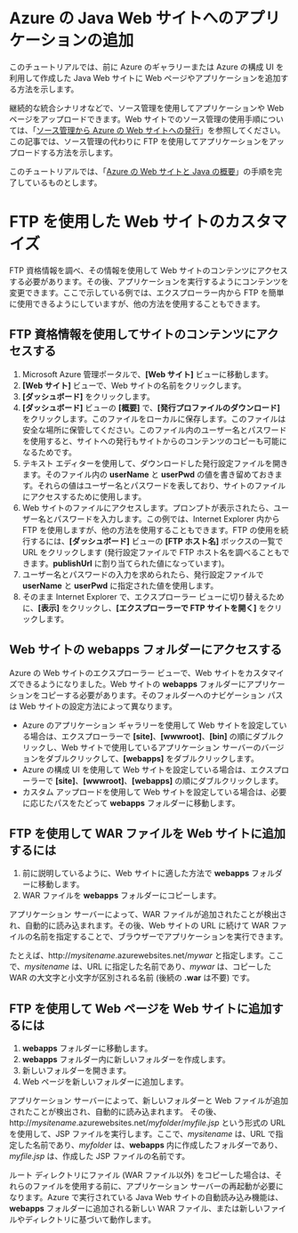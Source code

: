 <properties linkid="develop-java-tutorials-web-site-add-app" urlDisplayName="Java Web サイトへのアプリケーションの追加" pageTitle="Java Web サイトへのアプリケーションの追加" metaKeywords="" description="このチュートリアルでは、Microsoft Azure の Java Web サイトに Web ページやアプリケーションに追加する方法を示します。" metaCanonical="" services="web-sites" documentationCenter="Java" title="Java Web サイトへのアプリケーションの追加" videoId="" scriptId="" authors="waltpo" solutions="" manager="keboyd" editor="mollybos" />

# Azure の Java Web サイトへのアプリケーションの追加

このチュートリアルでは、前に Azure のギャラリーまたは Azure の構成 UI を利用して作成した Java Web サイトに Web ページやアプリケーションを追加する方法を示します。

継続的な統合シナリオなどで、ソース管理を使用してアプリケーションや Web ページをアップロードできます。Web サイトでのソース管理の使用手順については、「[ソース管理から Azure の Web サイトへの発行](../web-sites-publish-source-control)」を参照してください。この記事では、ソース管理の代わりに FTP を使用してアプリケーションをアップロードする方法を示します。

このチュートリアルでは、「[Azure の Web サイトと Java の概要](../web-sites-java-get-started)」の手順を完了しているものとします。

# FTP を使用した Web サイトのカスタマイズ
FTP 資格情報を調べ、その情報を使用して Web サイトのコンテンツにアクセスする必要があります。その後、アプリケーションを実行するようにコンテンツを変更できます。ここで示している例では、エクスプローラー内から FTP を簡単に使用できるようにしていますが、他の方法を使用することもできます。

## FTP 資格情報を使用してサイトのコンテンツにアクセスする

1. Microsoft Azure 管理ポータルで、**[Web サイト]** ビューに移動します。
2. **[Web サイト]** ビューで、Web サイトの名前をクリックします。
3. **[ダッシュボード]** をクリックします。
4. **[ダッシュボード]** ビューの **[概要]** で、**[発行プロファイルのダウンロード]** をクリックします。このファイルをローカルに保存します。このファイルは安全な場所に保管してください。このファイル内のユーザー名とパスワードを使用すると、サイトへの発行もサイトからのコンテンツのコピーも可能になるためです。
5. テキスト エディターを使用して、ダウンロードした発行設定ファイルを開きます。そのファイル内の **userName** と **userPwd** の値を書き留めておきます。それらの値はユーザー名とパスワードを表しており、サイトのファイルにアクセスするために使用します。
6. Web サイトのファイルにアクセスします。プロンプトが表示されたら、ユーザー名とパスワードを入力します。この例では、Internet Explorer 内から FTP を使用しますが、他の方法を使用することもできます。FTP の使用を続行するには、**[ダッシュボード]** ビューの **[FTP ホスト名]** ボックスの一覧で URL をクリックします (発行設定ファイルで FTP ホスト名を調べることもできます。**publishUrl** に割り当てられた値になっています)。
7. ユーザー名とパスワードの入力を求められたら、発行設定ファイルで **userName** と **userPwd** に指定された値を使用します。
8. そのまま Internet Explorer で、エクスプローラー ビューに切り替えるために、**[表示]** をクリックし、**[エクスプローラーで FTP サイトを開く]** をクリックします。

## Web サイトの webapps フォルダーにアクセスする

Azure の Web サイトのエクスプローラー ビューで、Web サイトをカスタマイズできるようになりました。Web サイトの **webapps** フォルダーにアプリケーションをコピーする必要があります。そのフォルダーへのナビゲーション パスは Web サイトの設定方法によって異なります。

- Azure のアプリケーション ギャラリーを使用して Web サイトを設定している場合は、エクスプローラーで **[site]**、**[wwwroot]**、**[bin]** の順にダブルクリックし、Web サイトで使用しているアプリケーション サーバーのバージョンをダブルクリックして、**[webapps]** をダブルクリックします。
- Azure の構成 UI を使用して Web サイトを設定している場合は、エクスプローラーで **[site]**、**[wwwroot]**、**[webapps]** の順にダブルクリックします。
- カスタム アップロードを使用して Web サイトを設定している場合は、必要に応じたパスをたどって **webapps** フォルダーに移動します。

## FTP を使用して WAR ファイルを Web サイトに追加するには

1. 前に説明しているように、Web サイトに適した方法で **webapps** フォルダーに移動します。
2. WAR ファイルを **webapps** フォルダーにコピーします。

アプリケーション サーバーによって、WAR ファイルが追加されたことが検出され、自動的に読み込まれます。その後、Web サイトの URL に続けて WAR ファイルの名前を指定することで、ブラウザーでアプリケーションを実行できます。

たとえば、http://*mysitename*.azurewebsites.net/*mywar* と指定します。ここで、*mysitename* は、URL に指定した名前であり、*mywar* は、コピーした WAR の大文字と小文字が区別される名前 (後続の **.war** は不要) です。

## FTP を使用して Web ページを Web サイトに追加するには
1. **webapps** フォルダーに移動します。
2. **webapps** フォルダー内に新しいフォルダーを作成します。
3. 新しいフォルダーを開きます。
4. Web ページを新しいフォルダーに追加します。
 
アプリケーション サーバーによって、新しいフォルダーと Web ファイルが追加されたことが検出され、自動的に読み込まれます。
その後、http://*mysitename*.azurewebsites.net/*myfolder*/*myfile.jsp* という形式の URL を使用して、JSP ファイルを実行します。ここで、*mysitename* は、URL で指定した名前であり、*myfolder* は、**webapps** 内に作成したフォルダーであり、*myfile.jsp* は、作成した JSP ファイルの名前です。

ルート ディレクトリにファイル (WAR ファイル以外) をコピーした場合は、それらのファイルを使用する前に、アプリケーション サーバーの再起動が必要になります。Azure で実行されている Java Web サイトの自動読み込み機能は、**webapps** フォルダーに追加される新しい WAR ファイル、または新しいファイルやディレクトリに基づいて動作します。


  

